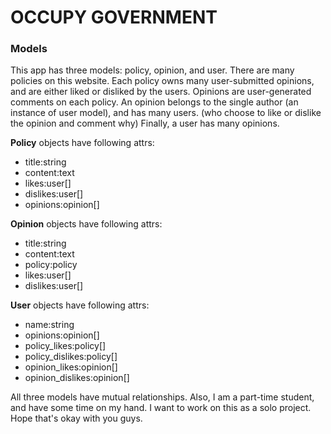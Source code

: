 <h1>OCCUPY GOVERNMENT</h1>
<h3>Models</h3>
<p>This app has three models: policy, opinion, and user. There are many policies on this website. Each policy owns many user-submitted opinions, and are either liked or disliked by the users. Opinions are user-generated comments on each policy. An opinion belongs to the single author (an instance of user model), and has many users. (who choose to like or dislike the opinion and comment why) Finally, a user has many opinions.</p>

<p><strong>Policy</strong> objects have following attrs:</p>
<ul>
  <li>title:string</li>
  <li>content:text</li>
  <li>likes:user[]</li>
  <li>dislikes:user[]</li>
  <li>opinions:opinion[]</li>
</ul>
<p><strong>Opinion</strong> objects have following attrs:</p>
<ul>
  <li>title:string</li>
  <li>content:text</li>
  <li>policy:policy</li>
  <li>likes:user[]</li>
  <li>dislikes:user[]</li>
</ul>
<p><strong>User</strong> objects have following attrs:</p>
<ul>
  <li>name:string</li>
  <li>opinions:opinion[]</li>
  <li>policy_likes:policy[]</li>
  <li>policy_dislikes:policy[]</li>
  <li>opinion_likes:opinion[]</li>
  <li>opinion_dislikes:opinion[]</li>
</ul>
<p>All three models have mutual relationships. Also, I am a part-time student, and have some time on my hand. I want to work on this as a solo project. Hope that's okay with you guys.</p>
